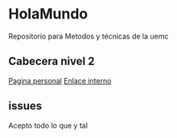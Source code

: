 # HolaMundo

Repositorio para Metodos y técnicas de la uemc

## Cabecera nivel 2
[Pagina personal](http://www.google.es)
[Enlace interno](#enlace)

## issues

Acepto todo lo que y tal
